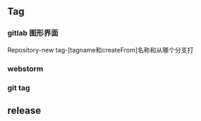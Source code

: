 ## Tag
### gitlab 图形界面
Repository-new tag-[tagname和createFrom]名称和从哪个分支打

### webstorm

### git tag


## release